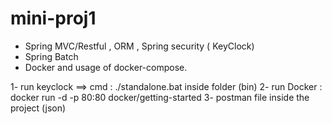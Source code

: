 # mini-proj1


- Spring MVC/Restful , ORM , Spring security ( KeyClock)
- Spring Batch
- Docker and usage of docker-compose.

 
1- run keyclock ==> cmd : ./standalone.bat inside folder (bin)
2- run Docker : docker run -d -p 80:80 docker/getting-started
3- postman file inside the project (json)



